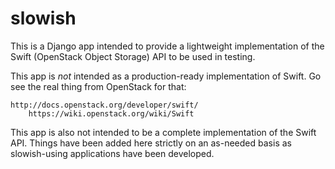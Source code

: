 slowish
=======
This is a Django app intended to provide a lightweight implementation
of the Swift (OpenStack Object Storage) API to be used in testing.

This app is *not* intended as a production-ready implementation of
Swift. Go see the real thing from OpenStack for that:

	http://docs.openstack.org/developer/swift/
        https://wiki.openstack.org/wiki/Swift

This app is also not intended to be a complete implementation of the
Swift API. Things have been added here strictly on an as-needed basis
as slowish-using applications have been developed.

